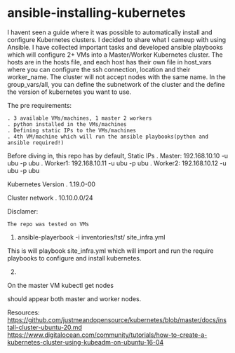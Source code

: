 # ansible-installing-kubernetes
I havent seen a guide where it was possible to automatically install and configure Kubernetes clusters. I decided to share what I cameup with using Ansible. I have collected important tasks and developed ansible playbooks which will configure 2+ VMs into a Master/Worker Kubernetes cluster.
The hosts are in the hosts file, and each host has their own file in host_vars where you can configure the ssh connection, location and their worker_name. The cluster will not accept nodes with the same name.
In the group_vars/all, you can define the subnetwork of the cluster and the define the version of kubernetes you want to use.

The pre requirements:

	. 3 available VMs/machines, 1 master 2 workers
	. python installed in the VMs/machines
	. Defining static IPs to the VMs/machines
	. 4th VM/machine which will run the ansible playbooks(python and ansible required!)
	

Before diving in, this repo has by default,
   Static IPs
	. Master: 192.168.10.10 -u ubu -p ubu
	. Worker1: 192.168.10.11 -u ubu -p ubu
	. Worker2: 192.168.10.12 -u ubu -p ubu

  Kubernetes Version
	. 1.19.0-00

  Cluster network
	. 10.10.0.0/24

Disclamer:
	
	The repo was tested on VMs

1)
	ansible-playerbook -i inventories/tst/ site_infra.yml

This is will playbook site_infra.yml which will import and run the require playbooks to configure and install kubernetes. 

2)

On the master VM
	kubectl get nodes

should appear both master and worker nodes.

Resources:
https://github.com/justmeandopensource/kubernetes/blob/master/docs/install-cluster-ubuntu-20.md
https://www.digitalocean.com/community/tutorials/how-to-create-a-kubernetes-cluster-using-kubeadm-on-ubuntu-16-04  
